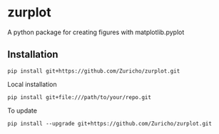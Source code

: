 # zurplot
A python package for creating figures with matplotlib.pyplot


## Installation

```
pip install git+https://github.com/Zuricho/zurplot.git
```

Local installation

```
pip install git+file:///path/to/your/repo.git
```

To update

```
pip install --upgrade git+https://github.com/Zuricho/zurplot.git
```

